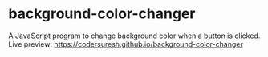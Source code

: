 # background-color-changer
A JavaScript program to change background color when a button is clicked. Live preview: https://codersuresh.github.io/background-color-changer
